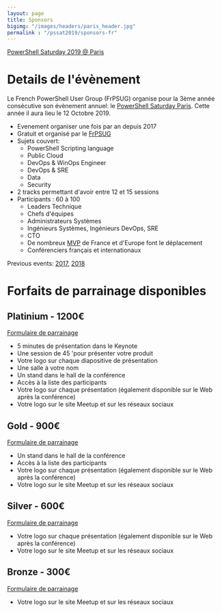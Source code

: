 ```yaml
---
layout: page
title: Sponsors
bigimg: "/images/headers/paris_header.jpg"
permalink : "/pssat2019/sponsors-fr"
---
```


[PowerShell Saturday 2019 @ Paris](/powershellsat-2019)

# Details de l'évènement

Le French PowerShell User Group (FrPSUG) organise pour la 3ème année consécutive son évènement annuel: le [PowerShell Saturday Paris](https://frpsug.com/powershellsat-2019/). Cette année il aura lieu le 12 Octobre 2019.

* Evenement organiser une fois par an depuis 2017
* Gratuit et organisé par le [FrPSUG](http://frpsug.com)
* Sujets couvert:
  * PowerShell Scripting language
  * Public Cloud
  * DevOps & WinOps Engineer
  * DevOps & SRE
  * Data
  * Security
* 2 tracks permettant d'avoir entre 12 et 15 sessions
* Participants : 60 à 100
  * Leaders Technique
  * Chefs d'équipes
  * Administrateurs Systèmes
  * Ingénieurs Systèmes, Ingénieurs DevOps, SRE
  * CTO
  * De nombreux [MVP](https://mvp.microsoft.com/fr-fr/overview) de France et d'Europe font le déplacement
  * Conférenciers français et internationaux

Previous events: [2017](https://www.meetup.com/FrenchPSUG/events/239169341/), [2018](https://www.meetup.com/FrenchPSUG/events/247765024/)

# Forfaits de parrainage disponibles

## Platinium - 1200€

[Formulaire de parrainage](https://docs.google.com/forms/d/e/1FAIpQLSc5vnWfNBov1hT15xwjGSTiMcZNkGHADg0nfVxDM4Fy1krz8g/viewform?usp=sf_link)

* 5 minutes de présentation dans le Keynote
* Une session de 45 'pour présenter votre produit
* Votre logo sur chaque diapositive de présentation
* Une salle à votre nom
* Un stand dans le hall de la conférence
* Accès à la liste des participants
* Votre logo sur chaque présentation (également disponible sur le Web après la conférence)
* Votre logo sur le site Meetup et sur les réseaux sociaux

## Gold - 900€

[Formulaire de parrainage](https://docs.google.com/forms/d/e/1FAIpQLSc5vnWfNBov1hT15xwjGSTiMcZNkGHADg0nfVxDM4Fy1krz8g/viewform?usp=sf_link)

* Un stand dans le hall de la conférence
* Accès à la liste des participants
* Votre logo sur chaque présentation (également disponible sur le Web après la conférence)
* Votre logo sur le site Meetup et sur les réseaux sociaux

## Silver - 600€

[Formulaire de parrainage](https://docs.google.com/forms/d/e/1FAIpQLSc5vnWfNBov1hT15xwjGSTiMcZNkGHADg0nfVxDM4Fy1krz8g/viewform?usp=sf_link)

* Votre logo sur chaque présentation (également disponible sur le Web après la conférence)
* Votre logo sur le site Meetup et sur les réseaux sociaux

## Bronze - 300€

[Formulaire de parrainage](https://docs.google.com/forms/d/e/1FAIpQLSc5vnWfNBov1hT15xwjGSTiMcZNkGHADg0nfVxDM4Fy1krz8g/viewform?usp=sf_link)

* Votre logo sur le site Meetup et sur les réseaux sociaux
